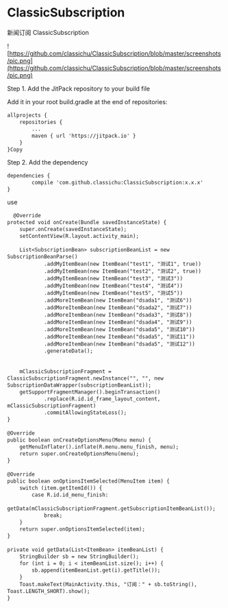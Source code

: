 # ClassicSubscription
新闻订阅 ClassicSubscription


![https://github.com/classichu/ClassicSubscription/blob/master/screenshots/pic.png](https://github.com/classichu/ClassicSubscription/blob/master/screenshots/pic.png)



Step 1. Add the JitPack repository to your build file

Add it in your root build.gradle at the end of repositories:

	allprojects {
		repositories {
			...
			maven { url 'https://jitpack.io' }
		}
	}Copy
Step 2. Add the dependency

	dependencies {
	        compile 'com.github.classichu:ClassicSubscription:x.x.x'
	}


use


      @Override
    protected void onCreate(Bundle savedInstanceState) {
        super.onCreate(savedInstanceState);
        setContentView(R.layout.activity_main);

        List<SubscriptionBean> subscriptionBeanList = new SubscriptionBeanParse()
                .addMyItemBean(new ItemBean("test1", "测试1", true))
                .addMyItemBean(new ItemBean("test2", "测试2", true))
                .addMyItemBean(new ItemBean("test3", "测试3"))
                .addMyItemBean(new ItemBean("test4", "测试4"))
                .addMyItemBean(new ItemBean("test5", "测试5"))
                .addMoreItemBean(new ItemBean("dsada1", "测试6"))
                .addMoreItemBean(new ItemBean("dsada2", "测试7"))
                .addMoreItemBean(new ItemBean("dsada3", "测试8"))
                .addMoreItemBean(new ItemBean("dsada4", "测试9"))
                .addMoreItemBean(new ItemBean("dsada5", "测试10"))
                .addMoreItemBean(new ItemBean("dsada5", "测试11"))
                .addMoreItemBean(new ItemBean("dsada5", "测试12"))
                .generateData();


        mClassicSubscriptionFragment = ClassicSubscriptionFragment.newInstance("", "", new SubscriptionDataWrapper(subscriptionBeanList));
        getSupportFragmentManager().beginTransaction()
                .replace(R.id.id_frame_layout_content, mClassicSubscriptionFragment)
                .commitAllowingStateLoss();
    }

    @Override
    public boolean onCreateOptionsMenu(Menu menu) {
        getMenuInflater().inflate(R.menu.menu_finish, menu);
        return super.onCreateOptionsMenu(menu);
    }

    @Override
    public boolean onOptionsItemSelected(MenuItem item) {
        switch (item.getItemId()) {
            case R.id.id_menu_finish:
                getData(mClassicSubscriptionFragment.getSubscriptionItemBeanList());
                break;
        }
        return super.onOptionsItemSelected(item);
    }

    private void getData(List<ItemBean> itemBeanList) {
        StringBuilder sb = new StringBuilder();
        for (int i = 0; i < itemBeanList.size(); i++) {
            sb.append(itemBeanList.get(i).getTitle());
        }
        Toast.makeText(MainActivity.this, "订阅：" + sb.toString(), Toast.LENGTH_SHORT).show();
    }